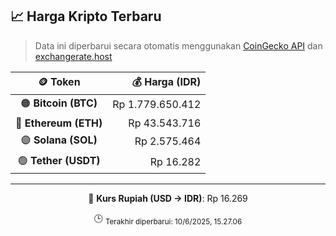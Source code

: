 

<!-- HARGA_KRIPTO -->
## 📈 Harga Kripto Terbaru

> Data ini diperbarui secara otomatis menggunakan [CoinGecko API](https://www.coingecko.com/) dan [exchangerate.host](https://exchangerate.host/)

<div align="center">

| 🪙 Token | 💰 Harga (IDR) |
|:------:|---------------:|
| 🟠 **Bitcoin (BTC)**   | Rp 1.779.650.412 |
| 🔵 **Ethereum (ETH)**  | Rp 43.543.716 |
| 🟣 **Solana (SOL)**    | Rp 2.575.464 |
| 🟢 **Tether (USDT)**   | Rp 16.282 |

---

💱 **Kurs Rupiah (USD → IDR)**: Rp 16.269

🕒 <sub>Terakhir diperbarui: 10/6/2025, 15.27.06</sub>

</div>
<!-- /HARGA_KRIPTO -->